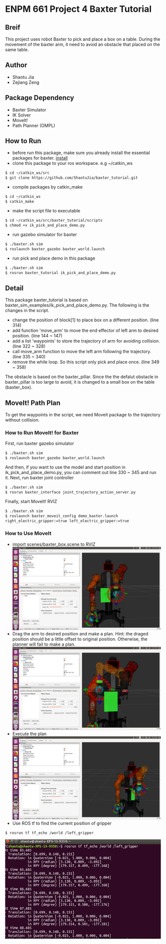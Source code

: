 # ENPM 661 Project 4 Baxter Tutorial
## Breif
This project uses robot Baxter to pick and place a box on a table. During the movement of the baxter arm, it need to avoid an obstacle that placed on the same table. 
## Author
- Shaotu Jia
- Zejiang Zeng
## Package Dependency
- Baxter Simulator
- IK Solver
- MoveIt!
- Path Planner (OMPL)
## How to Run
- before run this package, make sure you already install the essential packages for baxter. [install](http://sdk.rethinkrobotics.com/wiki/Workstation_Setup#Step_4:_Install_Baxter_SDK_Dependencies)
- clone this package to your ros workspace. e.g ~/catkin_ws
```
$ cd ~/catkin_ws/src
$ git clone https://github.com/ShaotuJia/baxter_tutorial.git
```
- compile packages by catkin_make 
```
$ cd ~/catkin_ws
$ catkin_make
```
- make the script file to executable
```
$ cd ~/catkin_ws/src/baxter_tutorial/scripts
$ chmod +x ik_pick_and_place_demo.py
```
- run gazebo simulator for baxter
```
$ ./baxter.sh sim
$ roslaunch baxter_gazebo baxter_world.launch
```
- run pick and place demo in this package
```
$ ./baxter.sh sim
$ rosrun baxter_tutorial ik_pick_and_place_demo.py
```

## Detail
This package baxter_tutorial is based on baxter_sim_examples/ik_pick_and_place_demo.py. The following is the changes in the script.
- change the position of block[1] to place box on a different position. (line 314)
- add function 'move_arm' to move the end effector of left arm to desired position. (line 144 ~ 147)
- add a list 'waypoints' to store the trajectory of arm for avoiding collision. (line 322 ~ 328)
- call move_arm function to move the left arm following the trajectory. (line 335 ~ 340)
- remove the while loop. So this script only pick and place once. (line 349 ~ 358)

The obstacle is based on the baxter_pillar. Since the the defalut obstacle in baxter_pillar is too large to avoid, it is changed to a small box on the table (baxter_box). 

## MoveIt! Path Plan
To get the waypoints in the script, we need Moveit package to the trajectory without collision. 
### How to Run MoveIt! for Baxter
First, run baxter gazebo simulator
```
$ ./baxter.sh sim
$ roslaunch baxter_gazebo baxter_world.launch
```
And then, if you want to use the model and start position in ik_pick_and_place_demo.py, you can comment out line 330 ~ 345 and run it.
Next, run baxter joint controller
```
$ ./baxter.sh sim
$ rosrun baxter_interface joint_trajectory_action_server.py
```
Finally, start MoveIt! RVIZ
```
$ ./baxter.sh sim
$ roslaunch baxter_moveit_config demo_baxter.launch right_electric_gripper:=true left_electric_gripper:=true
```
### How to Use MoveIt
- import scenes/baxter_box.scene to RVIZ
![alt text](https://github.com/ShaotuJia/baxter_tutorial/blob/master/moveit_process/start.png)
- Drag the arm to desired position and make a plan. Hint: the draged position should be a little offset to original position. Otherwise, the planner will fail to make a plan. 
![alt text](https://github.com/ShaotuJia/baxter_tutorial/blob/master/moveit_process/Plan.png)
- Execute the plan
![alt text](https://github.com/ShaotuJia/baxter_tutorial/blob/master/moveit_process/end.png)
- Use ROS tf to find the current position of gripper
```
$ rosrun tf tf_echo /world /left_gripper
```
![alt text](https://github.com/ShaotuJia/baxter_tutorial/blob/master/moveit_process/tf_echo.png)




